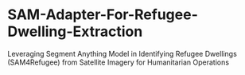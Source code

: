 # SAM-Adapter-For-Refugee-Dwelling-Extraction
Leveraging Segment Anything Model in Identifying Refugee Dwellings (SAM4Refugee) from Satellite Imagery for Humanitarian Operations
